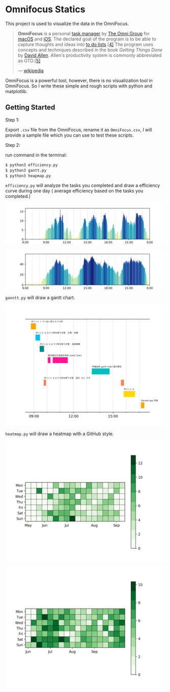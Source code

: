 # Omnifocus Statics

This project is used to visualize the data in the OmniFocus.

> **OmniFocus** is a personal [task manager](https://en.wikipedia.org/wiki/Task_management) by [The Omni Group](https://en.wikipedia.org/wiki/The_Omni_Group) for [macOS](https://en.wikipedia.org/wiki/MacOS) and [iOS](https://en.wikipedia.org/wiki/IOS_(Apple)). The declared goal of the program is to be able to capture thoughts and ideas into [to do lists](https://en.wikipedia.org/wiki/To_do_list).[[4\]](https://en.wikipedia.org/wiki/OmniFocus#cite_note-4) The program uses concepts and techniques described in the book *Getting Things Done* by [David Allen](https://en.wikipedia.org/wiki/David_Allen_(author)). Allen's productivity system is commonly abbreviated as GTD.[[5\]](https://en.wikipedia.org/wiki/OmniFocus#cite_note-5)
>
> — [wikipedia](https://en.wikipedia.org/wiki/OmniFocus)

OmniFocus is a powerful tool, however, there is no visualization tool in OmniFocus. So I write these simple and rough scripts with python and matplotlib.  

## Getting Started

Step 1:

Export `.csv` file from the OmniFocus, rename it as `OmniFocus.csv`, I will provide a sample file which you can use to test these scripts. 

Step 2:

run command in the terminal:

```python
$ python3 efficiency.py
$ python3 gantt.py
$ python3 heapmap.py
```

`efficiency.py` will analyze the tasks you completed and draw a efficiency curve during one day ( average efficiency based on the tasks you completed.)

![efficiency_21days](images/efficiency_21days.png)

![efficiency_90days](images/efficiency_90days.png)

`ganntt.py` will draw a gantt chart.

![gantt_chart_sample](images/gantt_chart_sample.png)

`heatmap.py` will draw a heatmap with a GitHub style. 

![Figure_2](images/Figure_2.png)

![heatmap](images/heatmap.png)

